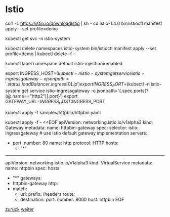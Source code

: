 Istio
===

curl -L https://istio.io/downloadIstio | sh -
cd istio-1.4.0
bin/istioctl manifest apply --set profile=demo


kubectl get svc -n istio-system

kubectl delete namespaces istio-system
bin/istioctl manifest apply --set profile=demo | kubectl delete -f -

kubectl label namespace default istio-injection=enabled

export INGRESS_HOST=$(kubectl -n istio-system get service istio-ingressgateway -o jsonpath='{.status.loadBalancer.ingress[0].ip}')
export INGRESS_PORT=$(kubectl -n istio-system get service istio-ingressgateway -o jsonpath='{.spec.ports[?(@.name=="http2")].port}')
export GATEWAY_URL=$INGRESS_HOST:$INGRESS_PORT

kubectl apply -f samples/httpbin/httpbin.yaml

kubectl apply -f - <<EOF
apiVersion: networking.istio.io/v1alpha3
kind: Gateway
metadata:
  name: httpbin-gateway
spec:
  selector:
    istio: ingressgateway # use Istio default gateway implementation
  servers:
  - port:
      number: 80
      name: http
      protocol: HTTP
    hosts:
    - "*"
---
apiVersion: networking.istio.io/v1alpha3
kind: VirtualService
metadata:
  name: httpbin
spec:
  hosts:
  - "*"
  gateways:
  - httpbin-gateway
  http:
  - match:
    - uri:
        prefix: /headers
    route:
    - destination:
        port:
          number: 8000
        host: httpbin
EOF



[zurück](https://github.com/JohnnyW74/DevOpsCon2019/blob/master/doc/06-metallb.md) [weiter](https://github.com/JohnnyW74/DevOpsCon2019/blob/master/doc/08-examples.md)
